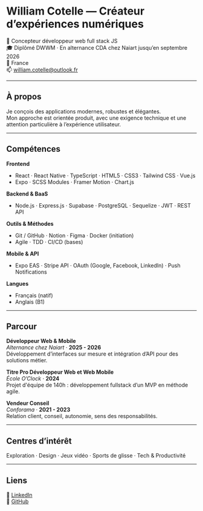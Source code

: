 # William Cotelle — Créateur d’expériences numériques

👤 Concepteur développeur web full stack JS                            
🎓 Diplômé DWWM · En alternance CDA chez Naiart jusqu’en septembre 2026  
📍 France  
📫 william.cotelle@outlook.fr  

---

## À propos

Je conçois des applications modernes, robustes et élégantes.  
Mon approche est orientée produit, avec une exigence technique et une attention particulière à l’expérience utilisateur.  

---

## Compétences

**Frontend**  
- React · React Native · TypeScript · HTML5 · CSS3 · Tailwind CSS · Vue.js  
- Expo · SCSS Modules · Framer Motion · Chart.js  

**Backend & BaaS**  
- Node.js · Express.js · Supabase · PostgreSQL · Sequelize · JWT · REST API  

**Outils & Méthodes**  
- Git / GitHub · Notion · Figma · Docker (initiation)  
- Agile · TDD · CI/CD (bases)  

**Mobile & API**  
- Expo EAS · Stripe API · OAuth (Google, Facebook, LinkedIn) · Push Notifications  

**Langues**  
- Français (natif)  
- Anglais (B1)

---

## Parcour

**Développeur Web & Mobile**  
_Alternance chez Naiart_ · **2025 - 2026**  
Développement d’interfaces sur mesure et intégration d’API pour des solutions métier.

**Titre Pro Développeur Web et Web Mobile**  
_École O’Clock_ · **2024**  
Projet d'équipe de 140h : développement fullstack d’un MVP en méthode agile.

**Vendeur Conseil**  
_Conforama_ · **2021 - 2023**  
Relation client, conseil, autonomie, sens des responsabilités.

---

## Centres d’intérêt

Exploration · Design · Jeux vidéo · Sports de glisse · Tech & Productivité

---

## Liens

🔗 [LinkedIn](https://www.linkedin.com/in/william-cotelle-528897251/)  
🔗 [GitHub](https://github.com/WilliamCotelle)

